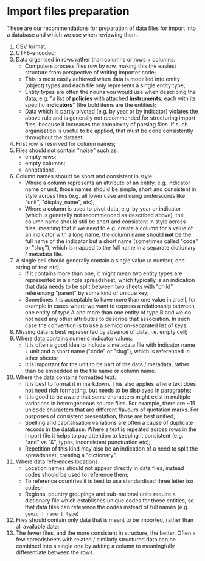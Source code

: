 # Import files preparation

These are our recommendations for preparation of data files for import into a database and which we use when reviewing them.

1. CSV format;
2. UTF8-encoded;
3. Data organised in rows rather than columns or rows + columns:
    - Computers process files row by row, making this the easiest structure from perspective of writing importer code;
    - This is most easily achieved when data is modelled into entity (object) types and each file only represents a single entity type;
    - Entity types are often the nouns you would use when describing the data, e.g. "a list of **policies** with attached **instruments**, each with its specific **indicators**" (the bold items are the entities);
    - Data which is partly pivoted (e.g. by year or by indicator) violates the above rule and is generally not recommended for structuring import files, because it increases the complexity of parsing files. If such organisation is useful to be applied, that must be done consistently throughout the dataset.
4. First row is reserved for column names;
5. Files should not contain "noise" such as:
    - empty rows;
    - empty columns;
    - annotations.
6. Column names should be short and consistent in style:
    - Where a column represents an attribute of an entity, e.g. indicator name or unit, those names should be simple, short and consistent in style across files (e.g. all lower case and using underscores like "unit", "display_name", etc);
    - Where a column is used to pivot data, e.g. by year or indicator (which is generally not recommended as described above), the column name should still be short and consistent in style across files, meaning that if we need to e.g. create a column for a value of an indicator with a long name, the column name should **not** be the full name of the indicator but a short name (sometimes called "code" or "slug"), which is mapped to the full name in a separate dictionary / metadata file.
7. A single cell should generally contain a single value (a number, one string of text etc);
    - If it contains more than one, it might mean two entity types are represented in a single spreadsheet, which typically is an indication that data needs to be split between two sheets with "child" referencing "parent" by some kind of unique key;
    - Sometimes it is acceptable to have more than one value in a cell, for example in cases where we want to express a relationship between one entity of type A and more than one entity of type B and we do not need any other attributes to describe that association. In such case the convention is to use a semicolon-separated list of keys.
8. Missing data is best represented by absence of data, i.e. empty cell;
9. Where data contains numeric indicator values:
    - It is often a good idea to include a metadata file with indicator name + unit and a short name ("code" or "slug"), which is referenced in other sheets;
    - It is important for the unit to be part of the data / metadata, rather than be embedded in the file name or column name.
10. Where the data contains formatted text:
    - It is best to format it in markdown. This also applies where text does not need rich formatting, but needs to be displayed in paragraphs;
    - It is good to be aware that some characters might exist in multiple variations in heterogeneous source files. For example, there are ~15 unicode characters that are different flavours of quotation marks. For purposes of consistent presentation, those are best unified;
    - Spelling and capitalisation variations are often a cause of duplicate records in the database. Where a text is repeated across rows in the import file it helps to pay attention to keeping it consistent (e.g. "and" vs "&", typos, inconsistent punctuation etc);
    - Repetition of this kind may also be an indication of a need to split the spreadsheet, creating a "dictionary".
11. Where data references locations:
    - Location names should not appear directly in data files, instead codes should be used to reference them;
    - To reference countries it is best to use standardised three letter iso codes;
    - Regions, country groupings and sub-national units require a dictionary file which establishes unique codes for those entities, so that data files can reference the codes instead of full names (e.g. `geoid | name | type`)
12. Files should contain only data that is meant to be imported, rather than all available data;
13. The fewer files, and the more consistent in structure, the better. Often a few spreadsheets with related / similarly structured data can be combined into a single one by adding a column to meaningfully differentiate between the rows.
